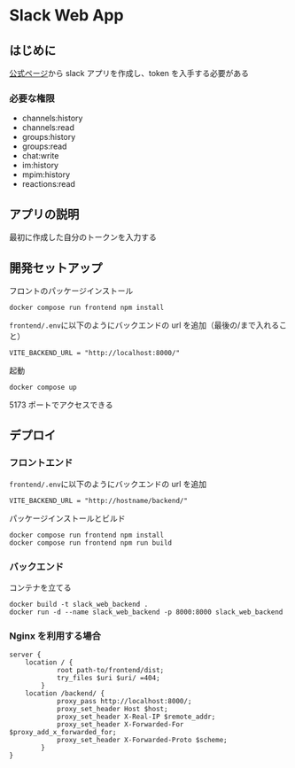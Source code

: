 # Slack Web App

## はじめに

[公式ページ](https://api.slack.com/apps)から slack アプリを作成し、token を入手する必要がある

### 必要な権限

- channels:history
- channels:read
- groups:history
- groups:read
- chat:write
- im:history
- mpim:history
- reactions:read

## アプリの説明

最初に作成した自分のトークンを入力する

## 開発セットアップ

フロントのパッケージインストール

```
docker compose run frontend npm install
```

`frontend/.env`に以下のようにバックエンドの url を追加（最後の/まで入れること）

```
VITE_BACKEND_URL = "http://localhost:8000/"
```

起動

```
docker compose up
```

5173 ポートでアクセスできる

## デプロイ

### フロントエンド

`frontend/.env`に以下のようにバックエンドの url を追加

```
VITE_BACKEND_URL = "http://hostname/backend/"
```

パッケージインストールとビルド

```
docker compose run frontend npm install
docker compose run frontend npm run build
```

### バックエンド

コンテナを立てる

```
docker build -t slack_web_backend .
docker run -d --name slack_web_backend -p 8000:8000 slack_web_backend
```

### Nginx を利用する場合

```
server {
	location / {
        	root path-to/frontend/dist;
        	try_files $uri $uri/ =404;
    	}
	location /backend/ {
        	proxy_pass http://localhost:8000/;
        	proxy_set_header Host $host;
        	proxy_set_header X-Real-IP $remote_addr;
       		proxy_set_header X-Forwarded-For $proxy_add_x_forwarded_for;
        	proxy_set_header X-Forwarded-Proto $scheme;
    	}
}
```
